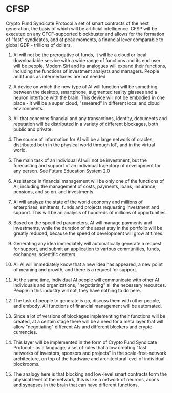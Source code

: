 # CFSP
Crypto Fund Syndicate Protocol a set of smart contracts of the next generation, the basis of which will be artificial intelligence. CFSP will be executed on any CFCF-supported blockbuster and allows for the formation of "fast" syndicates, and at peak moments, a financial lever comparable to global GDP - trillions of dollars.

1. AI will not be the prerogative of funds, it will be a cloud or local downloadable service with a wide range of functions and its end user will be people. Modern Siri and its analogues will expand their functions, including the functions of investment analysts and managers. People and funds as intermediaries are not needed

2. A device on which the new type of AI will function will be something between the desktop, smartphone, augmented reality glasses and a neuron interface with the brain. This device will not be embodied in one place - it will be a super cloud, "smeared" in different local and cloud environments.

3. All that concerns financial and any transactions, identity, documents and reputation will be distributed in a variety of different blockages, both public and private.

4. The source of information for AI will be a large network of oracles, distributed both in the physical world through IoT, and in the virtual world.

5. The main task of an individual AI will not be investment, but the forecasting and support of an individual trajectory of development for any person. See Future Education System 2.0

6. Assistance in financial management will be only one of the functions of AI, including the management of costs, payments, loans, insurance, pensions, and so on. and investments.

7. AI will analyze the state of the world economy and millions of enterprises, emittents, funds and projects requesting investment and support. This will be an analysis of hundreds of millions of opportunities.

8. Based on the specified parameters, AI will manage payments and investments, while the duration of the asset stay in the portfolio will be greatly reduced, because the speed of development will grow at times.

9. Generating any idea immediately will automatically generate a request for support, and submit an application to various communities, funds, exchanges, scientific centers.

10. All AI will immediately know that a new idea has appeared, a new point of meaning and growth, and there is a request for support.

11. At the same time, individual AI people will communicate with other AI individuals and organizations, "negotiating" all the necessary resources. People in this industry will not, they have nothing to do here.

12. The task of people to generate is go, discuss them with other people, and embody. All functions of financial management will be automated.

13. Since a lot of versions of blockages implementing their functions will be created, at a certain stage there will be a need for a meta layer that will allow "negotiating" different AIs and different blockers and crypto-currencies.

14. This layer will be implemented in the form of Crypto Fund Syndicate Protocol - as a language, a set of rules that allow creating "fast networks of investors, sponsors and projects" in the scale-free-network architecture, on top of the hardware and architectural level of individual blockrooms.

15. The analogy here is that blocking and low-level smart contracts form the physical level of the network, this is like a network of neurons, axons and synapses in the brain that can have different functions.
